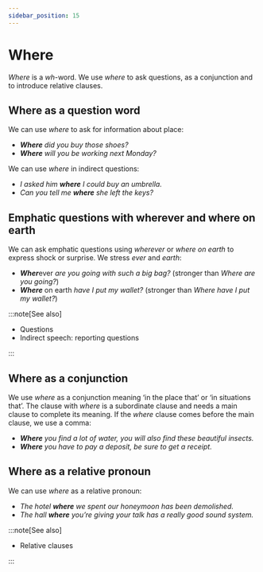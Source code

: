 ```yaml
---
sidebar_position: 15
---
```


# Where

*Where* is a *wh*\-word. We use *where* to ask questions, as a conjunction and to introduce relative clauses.

## Where as a question word

We can use *where* to ask for information about place:

- ***Where*** *did you buy those shoes?*
- ***Where*** *will you be working next Monday?*

We can use *where* in indirect questions:

- *I asked him **where** I could buy an umbrella.*
- *Can you tell me **where** she left the keys?*

## Emphatic questions with wherever and where on earth

We can ask emphatic questions using *wherever* or *where on earth* to express shock or surprise. We stress *ever* and *earth*:

- ***Wher***ever *are you going with such a big bag?* (stronger than *Where are you going?*)
- ***Where*** on earth *have I put my wallet?* (stronger than *Where have I put my wallet?*)

:::note[See also]

- Questions
- Indirect speech: reporting questions

:::

## Where as a conjunction

We use *where* as a conjunction meaning ‘in the place that’ or ‘in situations that’. The clause with *where* is a subordinate clause and needs a main clause to complete its meaning. If the *where* clause comes before the main clause, we use a comma:

- ***Where*** *you find a lot of water, you will also find these beautiful insects.*
- ***Where*** *you have to pay a deposit, be sure to get a receipt.*

## Where as a relative pronoun

We can use *where* as a relative pronoun:

- *The hotel **where** we spent our honeymoon has been demolished.*
- *The hall **where** you’re giving your talk has a really good sound system.*

:::note[See also]

- Relative clauses

:::
